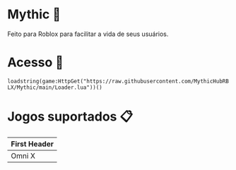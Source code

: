 # Mythic 💎

Feito para Roblox para facilitar a vida de seus usuários.

# Acesso 🔗

```loadstring(game:HttpGet("https://raw.githubusercontent.com/MythicHubRBLX/Mythic/main/Loader.lua"))()```

# Jogos suportados 📋

First Header  |
------------- |
Omni X        |
